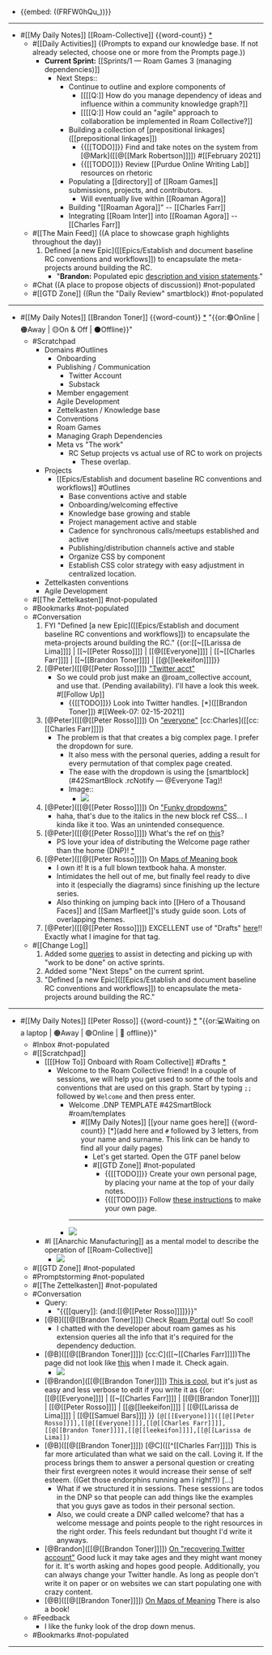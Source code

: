 - {{embed: ((FRFW0hQu_))}}
- ---
- #[[My Daily Notes]] [[Roam-Collective]] {{word-count}} [*]([[rc]]) 
    - #[[Daily Activities]] ((Prompts to expand our knowledge base. If not already selected, choose one or more from the Prompts page.))
        - **Current Sprint:** [[Sprints/1 — Roam Games 3 (managing dependencies)]]
            - Next Steps::
                - Continue to outline and explore components of 
                    - [[[[Q:]] How do you manage dependency of ideas and influence within a community knowledge graph?]]
                    - [[[[Q:]] How could an "agile" approach to collaboration be implemented in Roam Collective?]] 
                - Building a collection of [prepositional linkages]([[prepositional linkages]])
                    - {{[[TODO]]}} Find and take notes on the system from [@Mark]([[@[[Mark Robertson]]]]) #[[February 2021]]
                    - {{[[TODO]]}} Review [[Purdue Online Writing Lab]] resources on rhetoric
                - Populating a [[directory]] of [[Roam Games]] submissions, projects, and contributors.
                    - Will eventually live within [[Roaman Agora]]
                - Building "[[Roaman Agora]]" -- [[Charles Farr]]
                - Integrating [[Roam Inter]] into [[Roaman Agora]] -- [[Charles Farr]]
    - #[[The Main Feed]] ((A place to showcase graph highlights throughout the day))  
        1. Defined [a new Epic]([[Epics/Establish and document baseline RC conventions and workflows]]) to encapsulate the meta-projects around building the RC.
            - "**Brandon:** Populated epic [description and vision statements](((owNcyPWbT)))."
    - #Chat ((A place to propose objects of discussion)) #not-populated
    - #[[GTD Zone]] ((Run the "Daily Review" smartblock)) #not-populated 
- ---
- #[[My Daily Notes]] [[Brandon Toner]] {{word-count}} [*]([[bnt]]) "{{or:🟢Online | 🟠Away | 🟡On & Off | ⚫️Offline}}"
    - #Scratchpad 
        - Domains #Outlines
            - Onboarding
            - Publishing / Communication
                - Twitter Account
                - Substack
            - Member engagement
            - Agile Development
            - Zettelkasten / Knowledge base
            - Conventions
            - Roam Games
            - Managing Graph Dependencies
            - Meta vs "The work"
                - RC Setup projects vs actual use of RC to work on projects
                    - These overlap.
        - Projects
            - [[Epics/Establish and document baseline RC conventions and workflows]] #Outlines
                - Base conventions active and stable
                - Onboarding/welcoming effective
                - Knowledge base growing and stable
                - Project management active and stable
                - Cadence for synchronous calls/meetups established and active
                - Publishing/distribution channels active and stable
                - Organize CSS by component
                - Establish CSS color strategy with easy adjustment in centralized location.
        - Zettelkasten conventions
        - Agile Development
    - #[[The Zettelkasten]] #not-populated
    - #Bookmarks #not-populated
    - #Conversation 
        1. FYI "Defined [a new Epic]([[Epics/Establish and document baseline RC conventions and workflows]]) to encapsulate the meta-projects around building the RC." {{or:[[~[[Larissa de Lima]]]] | [[~[[Peter Rosso]]]] | [[@[[Everyone]]]] | [[~[[Charles Farr]]]] | [[~[[Brandon Toner]]]] | [[@[[leekeifon]]]]}}
        2. [@Peter]([[@[[Peter Rosso]]]]) ["Twitter acct"](((DweiIynrD))) 
            - So we could prob just make an @roam_collective account, and use that. (Pending availability).
I'll have a look this week. #[[Follow Up]]
                - {{[[TODO]]}} Look into Twitter handles. [*]([[Brandon Toner]]) #[[Week-07: 02-15-2021]]
        3. [@Peter]([[@[[Peter Rosso]]]]) On ["everyone"](((0Fg6SkW_z))) [cc:Charles]([[cc:[[Charles Farr]]]])
            - The problem is that that creates a big complex page. I prefer the dropdown for sure. 
                - It also mess with the personal queries, adding a result for every permutation of that complex page created.
                - The ease with the dropdown is using the [smartblock](#42SmartBlock .rcNotify — @Everyone Tag)!
                - Image::
                    - ![](https://firebasestorage.googleapis.com/v0/b/firescript-577a2.appspot.com/o/imgs%2Fapp%2FRoam-Collective%2FphIGpKd3UZ.png?alt=media&token=4d1d219c-1820-4b43-bcf9-e94b432594b6)
        4. [@Peter]([[@[[Peter Rosso]]]]) On ["Funky dropdowns"](((IQm5ksecG)))
            - haha, that's due to the italics in the new block ref CSS... I kinda like it too. Was an unintended consequence. 
        5. [@Peter]([[@[[Peter Rosso]]]]) What's the ref on [this](((V-5pe7Vgp)))? 
            - PS love your idea of distributing the Welcome page rather than the home (DNP)! [*](((V1hE4LRf3)))
        6. [@Peter]([[@[[Peter Rosso]]]]) On [Maps of Meaning book](((fDjAaI9Ll)))
            - I own it! It is a full blown textbook haha. A monster. 
            - Intimidates the hell out of me, but finally feel ready to dive into it (especially the diagrams) since finishing up the lecture series.
            - Also thinking on jumping back into [[Hero of a Thousand Faces]] and [[Sam Marfleet]]'s study guide soon. Lots of overlapping themes. 
        7. [@Peter]([[@[[Peter Rosso]]]]) EXCELLENT use of "Drafts" [here](((d3Zz5irPl)))!! Exactly what I imagine for that tag. 
    - #[[Change Log]] 
        1. Added some [queries](((-iIUy3zDF))) to assist in detecting and picking up with "work to be done" on active sprints.
        2. Added some "Next Steps" on the current sprint.
        3. "Defined [a new Epic]([[Epics/Establish and document baseline RC conventions and workflows]]) to encapsulate the meta-projects around building the RC."
- ---
- #[[My Daily Notes]] [[Peter Rosso]] {{word-count}} [*]([[ptr]])   "{{or:💻Waiting on a laptop | 🟠Away | 🟢Online | 🚫 offline}}"
    - #Inbox #not-populated
    - #[[Scratchpad]] 
        - [[[[How To]] Onboard with Roam Collective]] #Drafts [*]([[onboarding]])
            - Welcome to the Roam Collective friend! In a couple of sessions, we will help you get used to some of the tools and conventions that are used on this graph. Start by typing `;;` followed by `Welcome` and then press enter.
                - Welcome .DNP TEMPLATE #42SmartBlock #roam/templates
                    - #[[My Daily Notes]] [[your name goes here]] {{word-count}} [*](add here and `#` followed by 3 letters, from your name and surname. This link can be handy to find all your daily pages)
                        - Let's get started. Open the GTF panel below
                        - #[[GTD Zone]] #not-populated
                            - {{[[TODO]]}} Create your own personal page, by placing your name at the top of your daily notes.
                            - {{[[TODO]]}} Follow [these instructions](((6202Hd2VO))) to make your own page.
                    - ---
                - ![](https://firebasestorage.googleapis.com/v0/b/firescript-577a2.appspot.com/o/imgs%2Fapp%2FRoam-Collective%2FPKbObbdUH-.png?alt=media&token=fecaee1b-272a-4884-a10d-586487011f70)
        - #I [[Anarchic Manufacturing]] as  a mental model to describe the operation of [[Roam-Collective]]
            - ![](https://firebasestorage.googleapis.com/v0/b/firescript-577a2.appspot.com/o/imgs%2Fapp%2FRoam-Collective%2Fnjp8nXPfkd.jpg?alt=media&token=0170ed8e-3b2a-4806-bd13-f4a718494374)
    - #[[GTD Zone]] #not-populated
    - #Promptstorming #not-populated
    - #[[The Zettelkasten]] #not-populated
    - #Conversation 
        - Query:
            - "{{[[query]]: {and:[[@[[Peter Rosso]]]]}}}"
        - [@B]([[@[[Brandon Toner]]]]) Check [Roam Portal](https://chrome.google.com/webstore/detail/roam-portal/kgkmjbhbdakcdfkkgmmihcceekcdmefe?hl=en) out! So cool! 
            - I chatted with the developer about roam games as his extension queries all the info that it's required for the dependency deduction.
        - [@B]([[@[[Brandon Toner]]]]) [cc:C]([[~[[Charles Farr]]]])The page did not look like [this](((09YoL_11j))) when I made it. Check again.
            - ![](https://firebasestorage.googleapis.com/v0/b/firescript-577a2.appspot.com/o/imgs%2Fapp%2FRoam-Collective%2FnwP5m055Tl.png?alt=media&token=e500f159-46a5-4dfe-b670-b93f0d5d108a)
        - [@Brandon]([[@[[Brandon Toner]]]]) [This is cool](((yez0IRTC_))), but it's just as easy and less verbose to edit if you write it as {{or: [[@[[Everyone]]]] | [[~[[Charles Farr]]]] | [[@[[Brandon Toner]]]] | [[@[[Peter Rosso]]]] | [[@[[leekeifon]]]] | [[@[[Larissa de Lima]]]] | [[@[[Samuel Bars]]]] }}
`[@[[[Everyone]]]([[@[[Peter Rosso]]]],[[@[[Everyone]]]],[[@[[Charles Farr]]]],[[@[[Brandon Toner]]]],[[@[[leekeifon]]]],[[@[[Larissa de Lima]])`
        - [@B]([[@[[Brandon Toner]]]]) [@C]([[^[[Charles Farr]]]]) This is far more articulated than what we said on the call. Loving it. If the process brings them to answer a personal question or creating their first evergreen notes it would increase their sense of self esteem. ((Get those endorphins running am I right?)) [...]
            - What if we structured it in sessions. These sessions are todos in the DNP so that people can add things like the examples that you guys gave as todos in their personal section. 
            - Also, we could create a DNP called welcome? that has a welcome message and points people to the right resources in the right order. This feels redundant but thought I'd write it anyways. 
        - [@Brandon]([[@[[Brandon Toner]]]]) [On "recovering Twitter account"](((cNxFQnwKF))) Good luck it may take ages and they might want money for it. It's worth asking and hopes good people. Additionally, you can always change your Twitter handle. As long as people don't write it on paper or on websites we can start populating one with crazy content.
        - [@B]([[@[[Brandon Toner]]]]) [On Maps of Meaning](((6Lx8NA4n_))) There is also a book!
    - #Feedback 
        - I like the funky look of the drop down menus.
    - #Bookmarks #not-populated
- ---
